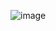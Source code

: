 ![image](https://github.com/Jon-WithAnH/AnimeList/assets/26914042/dd6fdba8-665c-4701-83f0-69b6bac89ab7)
